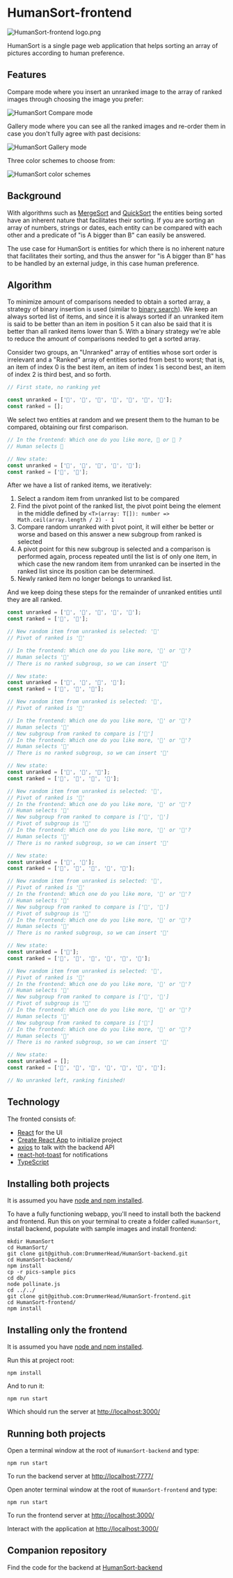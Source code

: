 # HumanSort-frontend

![HumanSort-frontend logo.png](./HumanSort-frontend-logo.png)

HumanSort is a single page web application that helps sorting an array of pictures according to human preference.

## Features

Compare mode where you insert an unranked image to the array of ranked images through choosing the image you prefer:

![HumanSort Compare mode](https://i.imgur.com/Gw7x47k.gif)

Gallery mode where you can see all the ranked images and re-order them in case you don't fully agree with past decisions:

![HumanSort Gallery mode](https://i.imgur.com/9ijwhRw.gif)

Three color schemes to choose from:

![HumanSort color schemes](https://i.imgur.com/wotx5FT.gif)

## Background

With algorithms such as [MergeSort](https://en.wikipedia.org/wiki/Merge_sort) and [QuickSort](https://en.wikipedia.org/wiki/Quicksort) the entities being sorted have an inherent nature that facilitates their sorting. If you are sorting an array of numbers, strings or dates, each entity can be compared with each other and a predicate of "is A bigger than B" can easily be answered.

The use case for HumanSort is entities for which there is no inherent nature that facilitates their sorting, and thus the answer for "is A bigger than B" has to be handled by an external judge, in this case human preference.

## Algorithm

To minimize amount of comparisons needed to obtain a sorted array, a strategy of binary insertion is used (similar to [binary search](https://en.wikipedia.org/wiki/Binary_search_algorithm)). We keep an always sorted list of items, and since it is always sorted if an unranked item is said to be better than an item in position 5 it can also be said that it is better than all ranked items lower than 5. With a binary strategy we're able to reduce the amount of comparisons needed to get a sorted array.

Consider two groups, an "Unranked" array of entities whose sort order is irrelevant and a "Ranked" array of entities sorted from best to worst; that is, an item of index 0 is the best item, an item of index 1 is second best, an item of index 2 is third best, and so forth.

```JavaScript
// First state, no ranking yet

const unranked = ['🍇', '🍋', '🍌', '🍍', '🍑', '🍒', '🍓'];
const ranked = [];
```

We select two entities at random and we present them to the human to be compared, obtaining our first comparison.

```JavaScript
// In the frontend: Which one do you like more, 🍍 or 🍓 ?
// Human selects 🍓

// New state:
const unranked = ['🍇', '🍋', '🍌', '🍑', '🍒'];
const ranked = ['🍓', '🍍'];
```

After we have a list of ranked items, we iteratively:

1. Select a random item from unranked list to be compared
2. Find the pivot point of the ranked list, the pivot point being the element in the middle defined by `<T>(array: T[]): number => Math.ceil(array.length / 2) - 1`
3. Compare random unranked with pivot point, it will either be better or worse and based on this answer a new subgroup from ranked is selected
4. A pivot point for this new subgroup is selected and a comparison is performed again, process repeated until the list is of only one item, in which case the new random item from unranked can be inserted in the ranked list since its position can be determined.
5. Newly ranked item no longer belongs to unranked list.

And we keep doing these steps for the remainder of unranked entities until they are all ranked.

```JavaScript
const unranked = ['🍇', '🍋', '🍌', '🍑', '🍒'];
const ranked = ['🍓', '🍍'];

// New random item from unranked is selected: '🍒'
// Pivot of ranked is '🍓'

// In the frontend: Which one do you like more, '🍒' or '🍓'?
// Human selects '🍒'
// There is no ranked subgroup, so we can insert '🍒'

// New state:
const unranked = ['🍇', '🍋', '🍌', '🍑'];
const ranked = ['🍒', '🍓', '🍍'];

// New random item from unranked is selected: '🍋',
// Pivot of ranked is '🍓'

// In the frontend: Which one do you like more, '🍋' or '🍓'?
// Human selects '🍓'
// New subgroup from ranked to compare is ['🍍']
// In the frontend: Which one do you like more, '🍋' or '🍍'?
// Human selects '🍍'
// There is no ranked subgroup, so we can insert '🍋'

// New state:
const unranked = ['🍇', '🍌', '🍑'];
const ranked = ['🍒', '🍓', '🍍', '🍋'];

// New random item from unranked is selected: '🍇',
// Pivot of ranked is '🍓'
// In the frontend: Which one do you like more, '🍇' or '🍓'?
// Human selects '🍓'
// New subgroup from ranked to compare is ['🍍', '🍋']
// Pivot of subgroup is '🍍'
// In the frontend: Which one do you like more, '🍇' or '🍍'?
// Human selects '🍇'
// There is no ranked subgroup, so we can insert '🍇'

// New state:
const unranked = ['🍌', '🍑'];
const ranked = ['🍒', '🍓', '🍇', '🍍', '🍋'];

// New random item from unranked is selected: '🍑',
// Pivot of ranked is '🍇'
// In the frontend: Which one do you like more, '🍑' or '🍇'?
// Human selects '🍇'
// New subgroup from ranked to compare is ['🍍', '🍋']
// Pivot of subgroup is '🍍'
// In the frontend: Which one do you like more, '🍑' or '🍍'?
// Human selects '🍑'
// There is no ranked subgroup, so we can insert '🍑'

// New state:
const unranked = ['🍌'];
const ranked = ['🍒', '🍓', '🍇', '🍑', '🍍', '🍋'];

// New random item from unranked is selected: '🍌',
// Pivot of ranked is '🍇'
// In the frontend: Which one do you like more, '🍌' or '🍇'?
// Human selects '🍌'
// New subgroup from ranked to compare is ['🍒', '🍓']
// Pivot of subgroup is '🍒'
// In the frontend: Which one do you like more, '🍌' or '🍒'?
// Human selects '🍒'
// New subgroup from ranked to compare is ['🍓']
// In the frontend: Which one do you like more, '🍌' or '🍓'?
// Human selects '🍌'
// There is no ranked subgroup, so we can insert '🍌'

// New state:
const unranked = [];
const ranked = ['🍒', '🍌', '🍓', '🍇', '🍑', '🍍', '🍋'];

// No unranked left, ranking finished!
```

## Technology

The fronted consists of:

- [React](https://github.com/facebook/react) for the UI
- [Create React App](https://github.com/facebook/create-react-app) to initialize project
- [axios](https://github.com/axios/axios) to talk with the backend API
- [react-hot-toast](https://github.com/timolins/react-hot-toast) for notifications
- [TypeScript](https://www.typescriptlang.org/)

## Installing both projects

It is assumed you have [node and npm installed](https://docs.npmjs.com/downloading-and-installing-node-js-and-npm).

To have a fully functioning webapp, you'll need to install both the backend and frontend. Run this on your terminal to create a folder called `HumanSort`, install backend, populate with sample images and install frontend:

```
mkdir HumanSort
cd HumanSort/
git clone git@github.com:DrummerHead/HumanSort-backend.git
cd HumanSort-backend/
npm install
cp -r pics-sample pics
cd db/
node pollinate.js
cd ../../
git clone git@github.com:DrummerHead/HumanSort-frontend.git
cd HumanSort-frontend/
npm install
```

## Installing only the frontend

It is assumed you have [node and npm installed](https://docs.npmjs.com/downloading-and-installing-node-js-and-npm).

Run this at project root:

```
npm install
```

And to run it:

```
npm run start
```

Which should run the server at [http://localhost:3000/](http://localhost:3000/)

## Running both projects

Open a terminal window at the root of `HumanSort-backend` and type:

```
npm run start
```

To run the backend server at [http://localhost:7777/](http://localhost:7777/)

Open anoter terminal window at the root of `HumanSort-frontend` and type:

```
npm run start
```

To run the frontend server at [http://localhost:3000/](http://localhost:3000/)

Interact with the application at [http://localhost:3000/](http://localhost:3000/)

## Companion repository

Find the code for the backend at [HumanSort-backend](https://github.com/DrummerHead/HumanSort-backend/)
